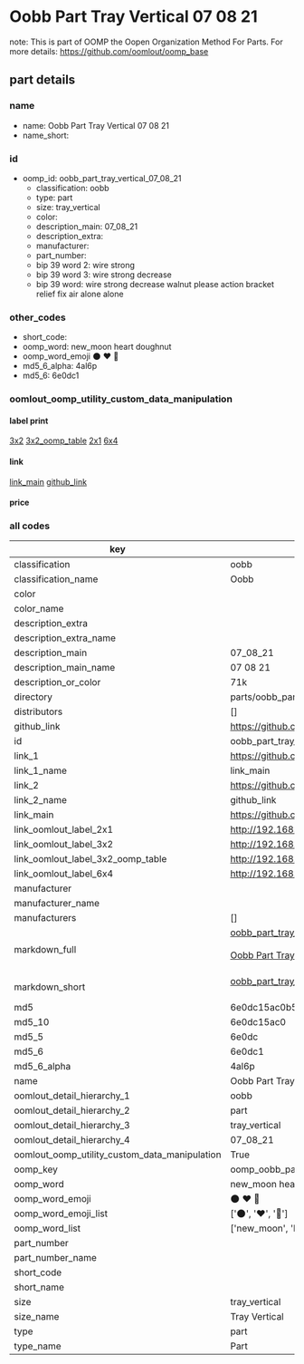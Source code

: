 # Oobb Part Tray Vertical 07 08 21  

note: This is part of OOMP the Oopen Organization Method For Parts. For more details: https://github.com/oomlout/oomp_base

##  part details





### name
* name: Oobb Part Tray Vertical 07 08 21
* name_short: 
### id
* oomp_id: oobb_part_tray_vertical_07_08_21
  * classification: oobb
  * type: part
  * size: tray_vertical
  * color: 
  * description_main: 07_08_21
  * description_extra: 
  * manufacturer: 
  * part_number: 
  * bip 39 word 2: wire strong
  * bip 39 word 3: wire strong decrease
  * bip 39 word: wire strong decrease walnut please action bracket relief fix air alone alone

### other_codes
* short_code: 
* oomp_word: new_moon heart doughnut
* oomp_word_emoji :new_moon: :heart: :doughnut:
* md5_6_alpha: 4al6p
* md5_6: 6e0dc1






### oomlout_oomp_utility_custom_data_manipulation
#### label print
[3x2](http://192.168.1.245:1112/?label=oomp%204al6p)
[3x2_oomp_table](http://192.168.1.107:1112/?label=oomp%204al6p)
[2x1](http://192.168.1.242:1112/?label=oomp%204al6p)
[6x4](http://192.168.1.55:1112/?label=oomp%204al6p)    

#### link

[link_main](https://github.com/oomlout/oomlout_oomp_current_version_messy/tree/main/parts/oobb_part_tray_vertical_07_08_21) [github_link](https://github.com/oomlout/oomlout_oomp_part_src/tree/main/parts/oobb_part_tray_vertical_07_08_21)                             

#### price







### all codes 
| key | value |  
| --- | --- |  
| classification | oobb |  
| classification_name | Oobb |  
| color |  |  
| color_name |  |  
| description_extra |  |  
| description_extra_name |  |  
| description_main | 07_08_21 |  
| description_main_name | 07 08 21 |  
| description_or_color | 71k |  
| directory | parts/oobb_part_tray_vertical_07_08_21 |  
| distributors | [] |  
| github_link | https://github.com/oomlout/oomlout_oomp_part_src/tree/main/parts/oobb_part_tray_vertical_07_08_21 |  
| id | oobb_part_tray_vertical_07_08_21 |  
| link_1 | https://github.com/oomlout/oomlout_oomp_current_version_messy/tree/main/parts/oobb_part_tray_vertical_07_08_21 |  
| link_1_name | link_main |  
| link_2 | https://github.com/oomlout/oomlout_oomp_part_src/tree/main/parts/oobb_part_tray_vertical_07_08_21 |  
| link_2_name | github_link |  
| link_main | https://github.com/oomlout/oomlout_oomp_current_version_messy/tree/main/parts/oobb_part_tray_vertical_07_08_21 |  
| link_oomlout_label_2x1 | http://192.168.1.242:1112/?label=oomp%204al6p |  
| link_oomlout_label_3x2 | http://192.168.1.245:1112/?label=oomp%204al6p |  
| link_oomlout_label_3x2_oomp_table | http://192.168.1.107:1112/?label=oomp%204al6p |  
| link_oomlout_label_6x4 | http://192.168.1.55:1112/?label=oomp%204al6p |  
| manufacturer |  |  
| manufacturer_name |  |  
| manufacturers | [] |  
| markdown_full | [oobb_part_tray_vertical_07_08_21](https://github.com/oomlout/oomlout_oomp_current_version_messy/tree/main/parts/oobb_part_tray_vertical_07_08_21)<br>[](https://github.com/oomlout/oomlout_oomp_current_version_messy/tree/main/parts/oobb_part_tray_vertical_07_08_21)<br>[Oobb Part Tray Vertical 07 08 21](https://github.com/oomlout/oomlout_oomp_current_version_messy/tree/main/parts/oobb_part_tray_vertical_07_08_21)<br><br> |  
| markdown_short | [oobb_part_tray_vertical_07_08_21](https://github.com/oomlout/oomlout_oomp_current_version_messy/tree/main/parts/oobb_part_tray_vertical_07_08_21)<br><br> |  
| md5 | 6e0dc15ac0b543580a533f6c7275cfe1 |  
| md5_10 | 6e0dc15ac0 |  
| md5_5 | 6e0dc |  
| md5_6 | 6e0dc1 |  
| md5_6_alpha | 4al6p |  
| name | Oobb Part Tray Vertical 07 08 21 |  
| oomlout_detail_hierarchy_1 | oobb |  
| oomlout_detail_hierarchy_2 | part |  
| oomlout_detail_hierarchy_3 | tray_vertical |  
| oomlout_detail_hierarchy_4 | 07_08_21 |  
| oomlout_oomp_utility_custom_data_manipulation | True |  
| oomp_key | oomp_oobb_part_tray_vertical_07_08_21 |  
| oomp_word | new_moon heart doughnut |  
| oomp_word_emoji | :new_moon: :heart: :doughnut: |  
| oomp_word_emoji_list | [':new_moon:', ':heart:', ':doughnut:'] |  
| oomp_word_list | ['new_moon', 'heart', 'doughnut'] |  
| part_number |  |  
| part_number_name |  |  
| short_code |  |  
| short_name |  |  
| size | tray_vertical |  
| size_name | Tray Vertical |  
| type | part |  
| type_name | Part |  
